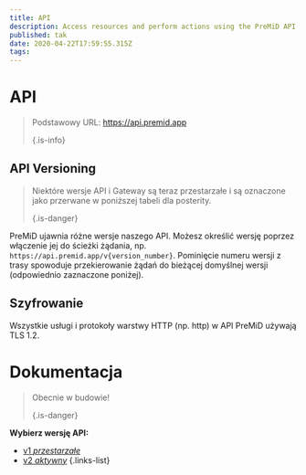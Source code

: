 ```yaml
---
title: API
description: Access resources and perform actions using the PreMiD API
published: tak
date: 2020-04-22T17:59:55.315Z
tags:
---
```


# API

> Podstawowy URL: https://api.premid.app 
> 
> {.is-info}

## API Versioning
> Niektóre wersje API i Gateway są teraz przestarzałe i są oznaczone jako przerwane w poniższej tabeli dla posterity. 
> 
> {.is-danger}

PreMiD ujawnia różne wersje naszego API. Możesz określić wersję poprzez włączenie jej do ścieżki żądania, np. `https://api.premid.app/v{version_number}`. Pominięcie numeru wersji z trasy spowoduje przekierowanie żądań do bieżącej domyślnej wersji (odpowiednio zaznaczone poniżej).

## Szyfrowanie

Wszystkie usługi i protokoły warstwy HTTP (np. http) w API PreMiD używają TLS 1.2.

# Dokumentacja
> Obecnie w budowie! 
> 
> {.is-danger}

**Wybierz wersję API:**
- [v1 *przestarzałe*](/dev/api/v1)
- [v2 *aktywny*](/dev/api/v2)
{.links-list}